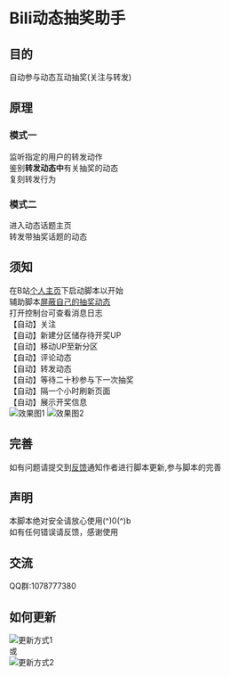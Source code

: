 # Bili动态抽奖助手
## 目的
自动参与动态互动抽奖(关注与转发)
## 原理
### 模式一
监听指定的用户的转发动作  
鉴别**转发动态中**有关抽奖的动态  
复刻转发行为
### 模式二
进入动态话题主页  
转发带抽奖话题的动态
## 须知
在B站[个人主页](https://space.bilibili.com/)下启动脚本以开始  
辅助脚本[屏蔽自己的抽奖动态](https://greasyfork.org/zh-CN/scripts/415724)  
打开控制台可查看消息日志  
【自动】关注  
【自动】新建分区储存待开奖UP  
【自动】移动UP至新分区  
【自动】评论动态  
【自动】转发动态  
【自动】等待二十秒参与下一次抽奖  
【自动】隔一个小时刷新页面  
【自动】展示开奖信息  
![效果图1](https://ftp.bmp.ovh/imgs/2020/11/d32f65bc44c3c2fd.png)
![效果图2](https://ftp.bmp.ovh/imgs/2020/11/82026556daf21c82.png)
## 完善
如有问题请提交到[反馈](https://greasyfork.org/zh-CN/scripts/412468-bili%E5%8A%A8%E6%80%81%E6%8A%BD%E5%A5%96%E5%8A%A9%E6%89%8B/feedback)通知作者进行脚本更新,参与脚本的完善
## 声明
本脚本绝对安全请放心使用(^)0(^)b  
如有任何错误请反馈，感谢使用
## 交流
QQ群:1078777380
## 如何更新
![更新方式1](https://ftp.bmp.ovh/imgs/2020/10/50310b2db579534a.png)  
或  
![更新方式2](https://ftp.bmp.ovh/imgs/2020/10/6be8bc305313b9dc.png)
